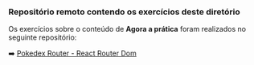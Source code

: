 ### Repositório remoto contendo os exercícios deste diretório

Os exercícios sobre o conteúdo de  **Agora a prática** foram realizados no seguinte repositório:

:arrow_right: [Pokedex Router - React Router Dom](https://github.com/tiagordebarros/exercise-pokedex-router)